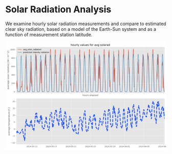 # Solar Radiation Analysis

We examine hourly solar radiation measurements and compare to estimated clear sky radiation, based
on a model of the Earth-Sun system and as a function of measurement station latitude.

![Inset May 2024 Boulder Solar Radiation vs Clear Sky Model](./img/boulder-may-2024.png)

